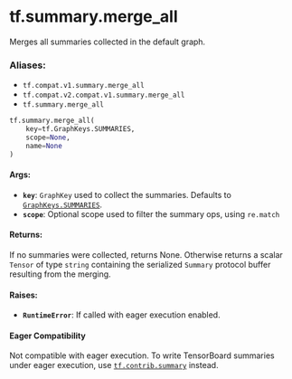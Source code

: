<div itemscope itemtype="http://developers.google.com/ReferenceObject">
<meta itemprop="name" content="tf.summary.merge_all" />
<meta itemprop="path" content="Stable" />
</div>

# tf.summary.merge_all

Merges all summaries collected in the default graph.

### Aliases:

* `tf.compat.v1.summary.merge_all`
* `tf.compat.v2.compat.v1.summary.merge_all`
* `tf.summary.merge_all`

``` python
tf.summary.merge_all(
    key=tf.GraphKeys.SUMMARIES,
    scope=None,
    name=None
)
```

<!-- Placeholder for "Used in" -->


#### Args:


* <b>`key`</b>: `GraphKey` used to collect the summaries.  Defaults to
  <a href="../../tf/GraphKeys.md#SUMMARIES"><code>GraphKeys.SUMMARIES</code></a>.
* <b>`scope`</b>: Optional scope used to filter the summary ops, using `re.match`


#### Returns:

If no summaries were collected, returns None.  Otherwise returns a scalar
`Tensor` of type `string` containing the serialized `Summary` protocol
buffer resulting from the merging.



#### Raises:


* <b>`RuntimeError`</b>: If called with eager execution enabled.



#### Eager Compatibility
Not compatible with eager execution. To write TensorBoard
summaries under eager execution, use <a href="../../tf/contrib/summary.md"><code>tf.contrib.summary</code></a> instead.

